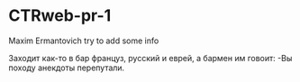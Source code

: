 # CTRweb-pr-1
Maxim Ermantovich
try to add some info

Заходит как-то в бар француз, русский и еврей, а бармен им говоит:
-Вы походу анекдоты перепутали.